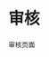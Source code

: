 <!--
 * @Author: wandering
 * @Date: 2020-01-17 15:11:36
 * @LastEditTime : 2020-01-17 15:14:19
 * @LastEditors  : Please set LastEditors
 * @Description: In User Settings Edit
 * @FilePath: \diary\vuepress\docs\module\config\user.md
 -->
# 审核

    审核页面